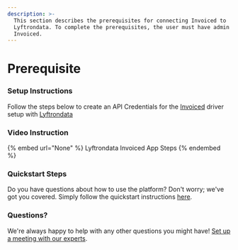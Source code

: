 ```yaml
---
description: >-
  This section describes the prerequisites for connecting Invoiced to
  Lyftrondata. To complete the prerequisites, the user must have admin access to
  Invoiced.
---
```


# Prerequisite

<mark style="color:blue;"></mark>

### Setup Instructions

Follow the steps below to create an API Credentials for the [Invoiced](None) driver setup with [Lyftrondata](https://www.lyftrondata.com)

### Video Instruction

{% embed url="None" %}
Lyftrondata Invoiced App Steps
{% endembed %}

### Quickstart Steps

Do you have questions about how to use the platform? Don't worry; we've got you covered. Simply follow the quickstart instructions [here](README.md).

### Questions? <a href="#questions" id="questions"></a>

We're always happy to help with any other questions you might have! [Set up a meeting with our experts](https://www.lyftrondata.com/book-a-meeting/).

